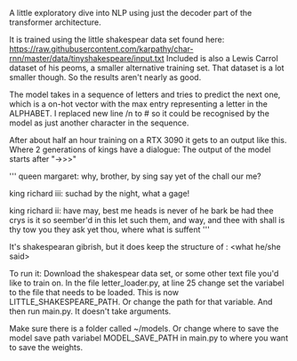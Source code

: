 A little exploratory dive into NLP using just the decoder part of the transformer architecture.

It is trained using the little shakespear data set found here: https://raw.githubusercontent.com/karpathy/char-rnn/master/data/tinyshakespeare/input.txt
Included is also a Lewis Carrol dataset of his peoms, a smaller alternative training set. That dataset is a lot smaller though. So the results aren't nearly as good.

The model takes in a sequence of letters and tries to predict the next one, which is a on-hot vector with the max entry representing a letter in the ALPHABET. 
I replaced new line /n to # so it could be recognised by the model as just another character in the sequence.

After about half an hour training on a RTX 3090 it gets to an output like this. Where 2 generations of kings have a dialogue:
The output of the model starts after "->>>"

'''
queen margaret:
why, brother, by sing say yet of the chall our me?

king richard iii:
suchad by the night, what a gage!

king richard ii:
have may, best me heads
is never of he bark be had thee crys
is it so seember'd in this let such them,
and way, and thee with shall is thy tow you
they ask yet thou, where what is suffent
'''

It's shakespearan gibrish, but it does keep the structure of <name person speaking>: <what he/she said>

To run it:
Download the shakespear data set, or some other text file you'd like to train on. In the file letter_loader.py, at line 25 change set the variabel to the file that needs to be loaded. This is now LITTLE_SHAKESPEARE_PATH. Or change the path for that variable. And then run main.py. It doesn't take arguments.

Make sure there is a folder called ~/models. Or change where to save the model save path variabel MODEL_SAVE_PATH in main.py to where you want to save the weights.
